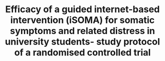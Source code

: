 --- 
abstract: '' 
authors: 
 - S Hennemann
 -  K Böhme
 -  H Baumeister
 -  E Bendig
 -  M Kleinstäuber
 -  ...
doi: '' 
featured: false 
publication: '*BMJ open*, 189' 
publication_short: '' 
publishDate: '2018-01-01' 
title: 'Efficacy of a guided internet-based intervention (iSOMA) for somatic symptoms and related distress in university students- study protocol of a randomised controlled trial' 
url_code: '' 
url_dataset: '' 
url_pdf: '' 
url_poster: '' 
url_project: '' 
url_slides: '' 
url_source: '' 
url_video: '' 
---